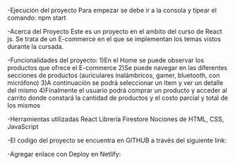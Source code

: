-Ejecución del proyecto
Para empezar se debe ir a la consola y tipear el comando: npm start


-Acerca del Proyecto
Este es un proyecto en el ambito del curso de React js. Se trata de un E-commerce en el que se implementan los temas vistos durante la cursada. 


-Funcionalidades del proyecto:
1)En el Home se puede observar los productos que ofrece el E-commerce
2)Se puede navegar en las diferentes secciones de productos (auriculares inalámbricos, gamer, bluetooth, con micrófono)
3)A continuación se podrá seleccionar un Item y ver un detalle del mismo
4)Finalmente el usuario podrá comprar un producto y acceder al carrito donde constará la cantidad de productos y el costo parcial y total de los mismos



-Herramientas utilizadas
React
Librería Firestore
Nociones de HTML, CSS, JavaScript



-El codigo del proyecto se encuentra en GITHUB a través del siguiente link:

-Agregar enlace con Deploy en Netlify: